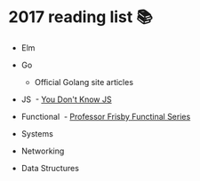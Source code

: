# 2017 reading list :books:

- Elm

- Go
  - Official Golang site articles

- JS
  - [You Don't Know JS](https://github.com/getify/You-Dont-Know-JS)

- Functional
  - [Professor Frisby Functinal Series](https://github.com/MostlyAdequate/mostly-adequate-guide)
  
- Systems

- Networking

- Data Structures
